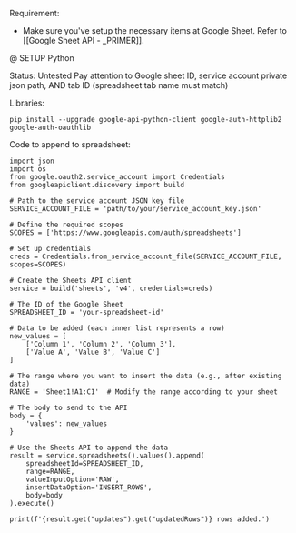 Requirement:
- Make sure you've setup the necessary items at Google Sheet. Refer to [[Google Sheet API - _PRIMER]].

@ SETUP Python

Status: Untested
Pay attention to Google sheet ID, service account private json path, AND tab ID (spreadsheet tab name must match)

Libraries:
```
pip install --upgrade google-api-python-client google-auth-httplib2 google-auth-oauthlib
```

Code to append to spreadsheet:
```
import json  
import os  
from google.oauth2.service_account import Credentials  
from googleapiclient.discovery import build  
  
# Path to the service account JSON key file  
SERVICE_ACCOUNT_FILE = 'path/to/your/service_account_key.json'  
  
# Define the required scopes  
SCOPES = ['https://www.googleapis.com/auth/spreadsheets']  
  
# Set up credentials  
creds = Credentials.from_service_account_file(SERVICE_ACCOUNT_FILE, scopes=SCOPES)  
  
# Create the Sheets API client  
service = build('sheets', 'v4', credentials=creds)  
  
# The ID of the Google Sheet  
SPREADSHEET_ID = 'your-spreadsheet-id'  
  
# Data to be added (each inner list represents a row)  
new_values = [  
    ['Column 1', 'Column 2', 'Column 3'],  
    ['Value A', 'Value B', 'Value C']  
]  
  
# The range where you want to insert the data (e.g., after existing data)  
RANGE = 'Sheet1!A1:C1'  # Modify the range according to your sheet  
  
# The body to send to the API  
body = {  
    'values': new_values  
}  
  
# Use the Sheets API to append the data  
result = service.spreadsheets().values().append(  
    spreadsheetId=SPREADSHEET_ID,  
    range=RANGE,  
    valueInputOption='RAW',  
    insertDataOption='INSERT_ROWS',  
    body=body  
).execute()  
  
print(f'{result.get("updates").get("updatedRows")} rows added.')
```

